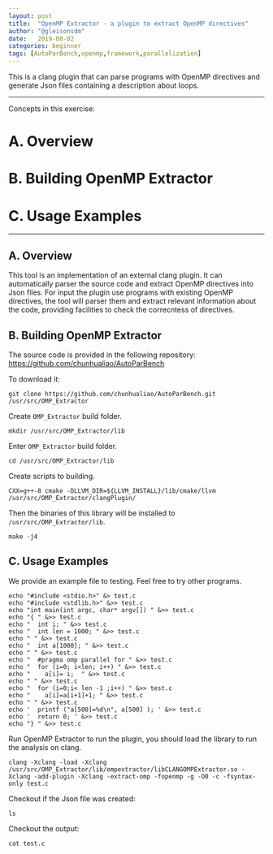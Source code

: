 ```yaml
---
layout: post
title:  "OpenMP Extractor - a plugin to extract OpenMP directives"
author: "@gleisonsdm"
date:   2019-08-02
categories: beginner
tags: [AutoParBench,openmp,framework,parallelization]
---
```


This is a clang plugin that can parse programs with OpenMP directives and generate Json files containing a description about loops.

---

Concepts in this exercise:
# A. Overview

# B. Building OpenMP Extractor

# C. Usage Examples

---

## A. Overview

This tool is an implementation of an external clang plugin. It can automatically parser the source code and extract OpenMP directives into Json files. For input the plugin use programs with existing OpenMP directives, the tool will parser them and extract relevant information about the code, providing facilities to check the correcntess of directives.


## B. Building OpenMP Extractor

The source code is provided in the following repository:
https://github.com/chunhualiao/AutoParBench

To download it:
```.term1
git clone https://github.com/chunhualiao/AutoParBench.git /usr/src/OMP_Extractor
```

Create ```OMP_Extractor``` build folder.
```.term1
mkdir /usr/src/OMP_Extractor/lib
```

Enter ```OMP_Extractor``` build folder.
```.term1
cd /usr/src/OMP_Extractor/lib
```

Create scripts to building.
```.term1
CXX=g++-8 cmake -DLLVM_DIR=${LLVM_INSTALL}/lib/cmake/llvm /usr/src/OMP_Extractor/clangPlugin/
```

Then the binaries of this library will be installed to ```/usr/src/OMP_Extractor/lib```.
```.term1
make -j4
```

## C. Usage Examples

We provide an example file to testing. Feel free to try other programs.
```.term1
echo "#include <stdio.h>" &> test.c 
echo "#include <stdlib.h>" &>> test.c
echo "int main(int argc, char* argv[]) " &>> test.c
echo "{ " &>> test.c  
echo "  int i; " &>> test.c 
echo "  int len = 1000; " &>> test.c 
echo " " &>> test.c 
echo "  int a[1000]; " &>> test.c 
echo " " &>> test.c 
echo "  #pragma omp parallel for " &>> test.c 
echo "  for (i=0; i<len; i++) " &>> test.c 
echo "    a[i]= i;  " &>> test.c 
echo " " &>> test.c 
echo "  for (i=0;i< len -1 ;i++) " &>> test.c 
echo "    a[i]=a[i+1]+1; " &>> test.c 
echo " " &>> test.c 
echo '  printf ("a[500]=%d\n", a[500] ); ' &>> test.c 
echo '  return 0; ' &>> test.c 
echo "} " &>> test.c 
```

Run OpenMP Extractor to run the plugin, you should load the library to run the analysis on clang.
```.term1
clang -Xclang -load -Xclang /usr/src/OMP_Extractor/lib/ompextractor/libCLANGOMPExtractor.so -Xclang -add-plugin -Xclang -extract-omp -fopenmp -g -O0 -c -fsyntax-only test.c
```

Checkout if the Json file was created:
```.term1
ls 
```


Checkout the output:
```.term1
cat test.c
```

